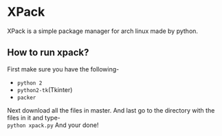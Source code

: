 # XPack
XPack is a simple package manager for arch linux made by python.
## How  to run xpack?
First make sure you have the following-
<ul>
<li><code>python 2</code>
<li><code>python2-tk</code>(Tkinter)
<li><code>packer</code>
</ul>
Next download all the files in master.
And last go to the directory with the files in it and type-<br>
<code>python xpack.py</code>
And your done!
